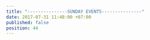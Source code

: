 ```yaml
---
title: "---------------SUNDAY EVENTS---------------"
date: 2017-07-31 11:48:00 +07:00
published: false
position: 44
---
```


